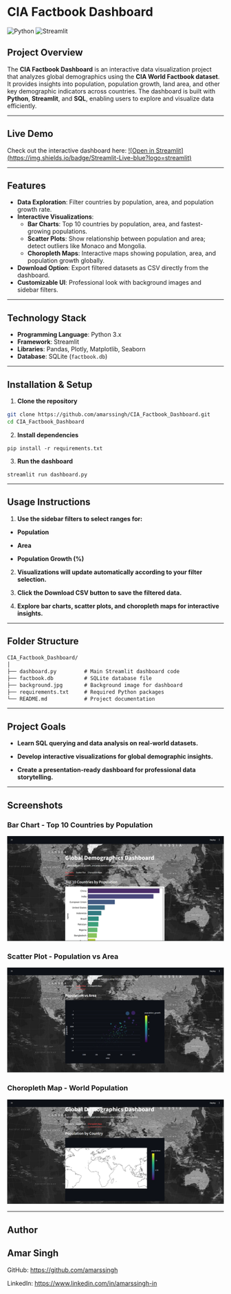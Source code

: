 # CIA Factbook Dashboard

![Python](https://img.shields.io/badge/Python-3.13-blue?logo=python)
![Streamlit](https://img.shields.io/badge/Streamlit-Cloud-orange?logo=streamlit)

## **Project Overview**

The **CIA Factbook Dashboard** is an interactive data visualization project that analyzes global demographics using the **CIA World Factbook dataset**. It provides insights into population, population growth, land area, and other key demographic indicators across countries. The dashboard is built with **Python**, **Streamlit**, and **SQL**, enabling users to explore and visualize data efficiently.

---

## Live Demo

Check out the interactive dashboard here: [![Open in Streamlit] (https://img.shields.io/badge/Streamlit-Live-blue?logo=streamlit)](https://earthdata.streamlit.app/)

---

## **Features**

- **Data Exploration**: Filter countries by population, area, and population growth rate.
- **Interactive Visualizations**:
  - **Bar Charts**: Top 10 countries by population, area, and fastest-growing populations.
  - **Scatter Plots**: Show relationship between population and area; detect outliers like Monaco and Mongolia.
  - **Choropleth Maps**: Interactive maps showing population, area, and population growth globally.
- **Download Option**: Export filtered datasets as CSV directly from the dashboard.
- **Customizable UI**: Professional look with background images and sidebar filters.

---

## **Technology Stack**

- **Programming Language**: Python 3.x  
- **Framework**: Streamlit  
- **Libraries**: Pandas, Plotly, Matplotlib, Seaborn  
- **Database**: SQLite (`factbook.db`)

---

## **Installation & Setup**

1. **Clone the repository**

```bash
git clone https://github.com/amarssingh/CIA_Factbook_Dashboard.git
cd CIA_Factbook_Dashboard
```

2. **Install dependencies**

```
pip install -r requirements.txt
```

3. **Run the dashboard**

```
streamlit run dashboard.py
```

---

## Usage Instructions

1. **Use the sidebar filters to select ranges for:**

 - **Population**

 - **Area**

 - **Population Growth (%)**

2. **Visualizations will update automatically according to your filter selection.**

3. **Click the Download CSV button to save the filtered data.**

4. **Explore bar charts, scatter plots, and choropleth maps for interactive insights.**
 
---

## Folder Structure
```
CIA_Factbook_Dashboard/
│
├── dashboard.py         # Main Streamlit dashboard code
├── factbook.db          # SQLite database file
├── background.jpg       # Background image for dashboard
├── requirements.txt     # Required Python packages
└── README.md            # Project documentation
```

---

## Project Goals

- **Learn SQL querying and data analysis on real-world datasets.**

- **Develop interactive visualizations for global demographic insights.**

- **Create a presentation-ready dashboard for professional data storytelling.**

---

## Screenshots

### Bar Chart - Top 10 Countries by Population
![Bar Chart](screenshots/bar_chart.png)

### Scatter Plot - Population vs Area
![Scatter Plot](screenshots/scatter_plot.png)

### Choropleth Map - World Population
![Choropleth Map](screenshots/choropleth_map.png)


--- 

## Author

## **Amar Singh**

GitHub: https://github.com/amarssingh

LinkedIn: https://www.linkedin.com/in/amarssingh-in
